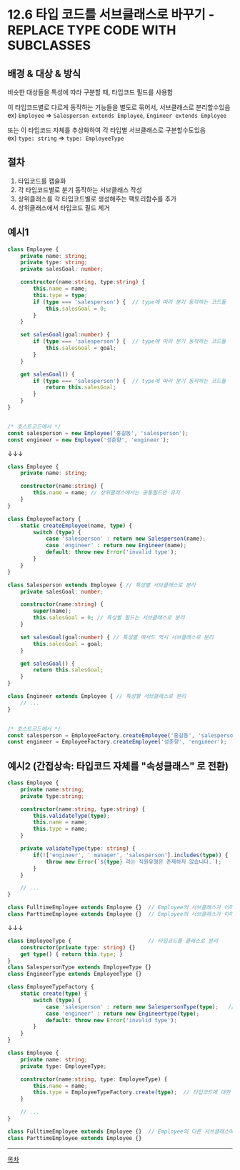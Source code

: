 # 12.6 타입 코드를 서브클래스로 바꾸기 - REPLACE TYPE CODE WITH SUBCLASSES


## 배경 & 대상 & 방식

비슷한 대상들을 특성에 따라 구분할 때, 타입코드 필드를 사용함  

이 타입코드별로 다르게 동작하는 기능들을 별도로 묶어서, 서브클래스로 분리할수있음  
ex) `Employee` => `Salesperson extends Employee`, `Engineer extends Employee`

또는 이 타입코드 자체를 추상화하여 각 타입별 서브클래스로 구분할수도있음  
ex) `type: string` => `type: EmployeeType`



## 절차

1) 타입코드를 캡슐화
2) 각 타입코드별로 분기 동작하는 서브클래스 작성
3) 상위클래스를 각 타입코드별로 생성해주는 팩토리함수를 추가
4) 상위클래스에서 타입코드 필드 제거



## 예시1

```typescript
class Employee {
    private name: string;
    private type: string;
    private salesGoal: number;

    constructor(name:string, type:string) {
        this.name = name;
        this.type = type;
        if (type === 'salesperson') {  // type에 따라 분기 동작하는 코드들
            this.salesGoal = 0;
        }
    }

    set salesGoal(goal:number) {
        if (type === 'salesperson') {  // type에 따라 분기 동작하는 코드들
            this.salesGoal = goal;
        }
    }

    get salesGoal() {
        if (type === 'salesperson') {  // type에 따라 분기 동작하는 코드들
            return this.salesGoal;
        }
    }
}


/* 호스트코드에서 */
const salesperson = new Employee('홍길동', 'salesperson');
const engineer = new Employee('성춘향', 'engineer');
```

↓↓↓

```typescript
class Employee {
    private name: string;

    constructor(name:string) {
        this.name = name; // 상위클래스에서는 공통필드만 유지
    }
}

class EmployeeFactory {
    static createEmployee(name, type) {
        switch (type) {
            case 'salesperson' : return new Salesperson(name);
            case 'engineer' : return new Engineer(name);
            default: throw new Error('invalid type');
        }
    }
}

class Salesperson extends Employee { // 특성별 서브클래스로 분리
    private salesGoal: number;

    constructor(name:string) {
        super(name);
        this.salesGoal = 0; // 특성별 필드는 서브클래스로 분리
    }

    set salesGoal(goal:number) { // 특성별 메서드 역시 서브클래스로 분리
        this.salesGoal = goal;
    }

    get salesGoal() {
        return this.salesGoal;
    }
}

class Engineer extends Employee { // 특성별 서브클래스로 분리
    // ...
}


/* 호스트코드에서 */
const salesperson = EmployeeFactory.createEmployee('홍길동', 'salesperson');  // 팩토리로 인스턴스 생성
const engineer = EmployeeFactory.createEmployee('성춘향', 'engineer');
```



## 예시2 (간접상속: 타입코드 자체를 "속성클래스" 로 전환)

```typescript
class Employee {
    private name:string;
    private type:string;

    constructor(name:string, type:string) {
        this.validateType(type);
        this.name = name;
        this.type = name;
    }

    private validateType(type: string) {
        if(!['engineer', ' manager', 'salesperson'].includes(type)) {    // 타입코드에 대한 검증처리가 엉뚱한곳에서 동작하고있음
            throw new Error(`${type} 라는 직원유형은 존재하지 않습니다.`);
        }
    }

    // ...
}

class FulltimeEmployee extends Employee {}  // Employee의 서브클래스가 이미 존재
class ParttimeEmployee extends Employee {}  // Employee의 서브클래스가 이미 존재
```

↓↓↓

```typescript
class EmployeeType {                        // 타입코드를 클래스로 분리
    constructor(private type: string) {}
    get type() { return this.type; }
}
class SalespersonType extends EmployeeType {}
class EngineerType extends EmployeeType {}

class EmployeeTypeFactory {
    static create(type) {
        switch (type) {
            case 'salesperson' : return new SalespersonType(type);   // 타입코드 유효성검사 책임을 팩토리함수로 이동
            case 'engineer' : return new Engineertype(type);
            default: throw new Error('invalid type');
        }
    }
}

class Employee {
    private name: string;
    private type: EmployeeType;

    constructor(name:string, type: EmployeeType) {
        this.name = name;
        this.type = EmployeeTypeFactory.create(type);  // 타입코드에 대한 관심사 제거
    }

    // ...
}

class FulltimeEmployee extends Employee {}  // Employee의 다른 서브클래스에서도 타입코드 관련 검증처리 동일하게 동작함
class ParttimeEmployee extends Employee {}
```

---
[목차](../README.md)
